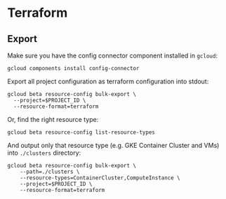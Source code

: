 # Terraform 

## Export 

Make sure you have the config connector component installed in `gcloud`:

```shell
gcloud components install config-connector
```

Export all project configuration as terraform configuration into stdout: 

```shell
gcloud beta resource-config bulk-export \
  --project=$PROJECT_ID \
  --resource-format=terraform
```

Or, find the right resource type:

```shell
gcloud beta resource-config list-resource-types
```

And output only that resource type (e.g. GKE Container Cluster and VMs) into `./clusters` directory: 

```shell
gcloud beta resource-config bulk-export \
    --path=./clusters \
    --resource-types=ContainerCluster,ComputeInstance \
    --project=$PROJECT_ID \
    --resource-format=terraform
```